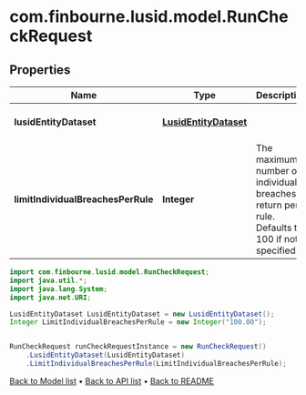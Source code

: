 # com.finbourne.lusid.model.RunCheckRequest

## Properties

Name | Type | Description | Notes
------------ | ------------- | ------------- | -------------
**lusidEntityDataset** | [**LusidEntityDataset**](LusidEntityDataset.md) |  | [optional] [default to LusidEntityDataset]
**limitIndividualBreachesPerRule** | **Integer** | The maximum number of individual breaches to return per rule. Defaults to 100 if not specified. | [optional] [default to Integer]

```java
import com.finbourne.lusid.model.RunCheckRequest;
import java.util.*;
import java.lang.System;
import java.net.URI;

LusidEntityDataset LusidEntityDataset = new LusidEntityDataset();
Integer LimitIndividualBreachesPerRule = new Integer("100.00");


RunCheckRequest runCheckRequestInstance = new RunCheckRequest()
    .LusidEntityDataset(LusidEntityDataset)
    .LimitIndividualBreachesPerRule(LimitIndividualBreachesPerRule);
```


[Back to Model list](../README.md#documentation-for-models) &#8226; [Back to API list](../README.md#documentation-for-api-endpoints) &#8226; [Back to README](../README.md)
